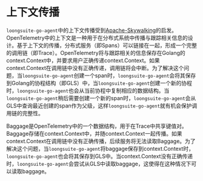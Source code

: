 # 上下文传播

`loongsuite-go-agent`中的上下文传播受到[Apache-Skywalking](https://github.com/apache/skywalking-go)的启发。
OpenTelemetry中的上下文是一种用于在分布式系统中传播与跟踪相关信息的设计。基于上下文的传播，分布式服务（即Spans）可以链接在一起，形成一个完整的调用链（即Trace）。OpenTelemetry将与跟踪相关的信息保存在Golang的context.Context中，并要求用户正确传递context.Context。如果context.Context在调用链中没有正确传递，调用链将会中断。为了解决这个问题，当`loongsuite-go-agent`创建一个span时，`loongsuite-go-agent`会将其保存到Golang的协程结构（即GLS）中，当`loongsuite-go-agent`创建一个新的协程时，`loongsuite-go-agent`也会从当前协程中复制相应的数据结构。当`loongsuite-go-agent`稍后需要创建一个新的span时，`loongsuite-go-agent`会从GLS中查询最近创建的span作为父级，这样`loongsuite-go-agent`就有机会保护调用链的完整性。

Baggage是OpenTelemetry中的一个数据结构，用于在Trace中共享键值对。Baggage存储在context.Context中，并随context.Context一起传播。如果context.Context在调用链中没有正确传播，后续服务将无法读取Baggage。为了解决这个问题，当`loongsuite-go-agent`将baggage保存到context.Context时，`loongsuite-go-agent`也会将其保存到GLS中。当context.Context没有正确传递时，`loongsuite-go-agent`会尝试从GLS中读取baggage，这使得在这种情况下可以读取baggage。
